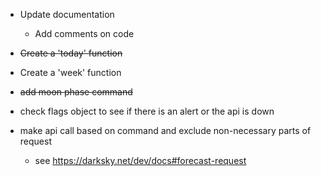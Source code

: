 * Update documentation
  * Add comments on code
	
* ~~Create a 'today' function~~

* Create a 'week' function

* ~~add moon phase command~~

* check flags object to see if there is an alert or the api is down

* make api call based on command and exclude non-necessary parts of request
  * see https://darksky.net/dev/docs#forecast-request
